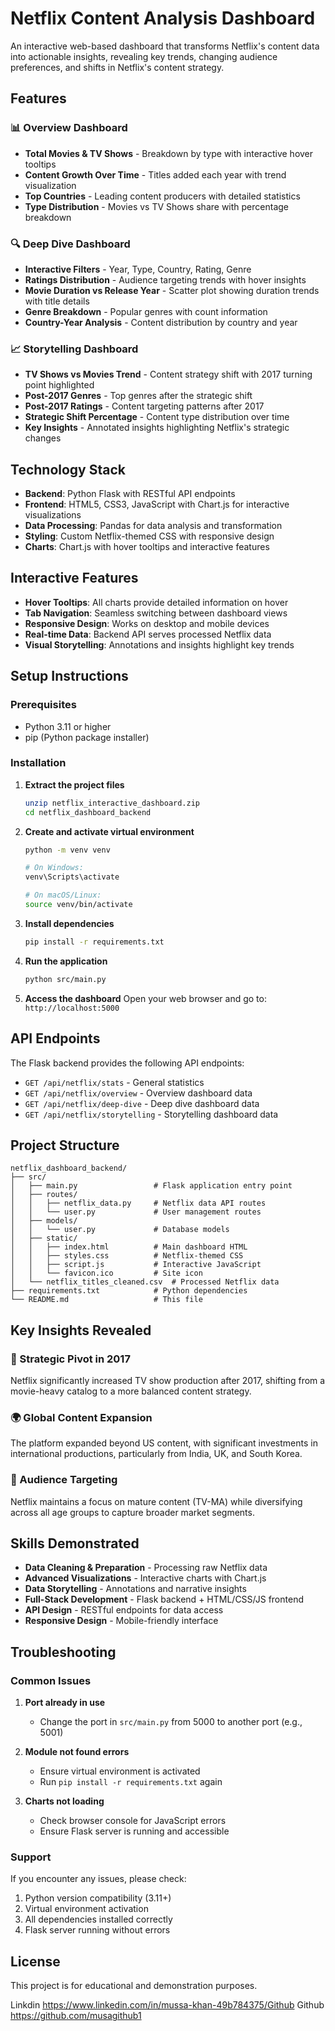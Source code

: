 # Netflix Content Analysis Dashboard

An interactive web-based dashboard that transforms Netflix's content data into actionable insights, revealing key trends, changing audience preferences, and shifts in Netflix's content strategy.

## Features

### 📊 Overview Dashboard
- **Total Movies & TV Shows** - Breakdown by type with interactive hover tooltips
- **Content Growth Over Time** - Titles added each year with trend visualization
- **Top Countries** - Leading content producers with detailed statistics
- **Type Distribution** - Movies vs TV Shows share with percentage breakdown

### 🔍 Deep Dive Dashboard
- **Interactive Filters** - Year, Type, Country, Rating, Genre
- **Ratings Distribution** - Audience targeting trends with hover insights
- **Movie Duration vs Release Year** - Scatter plot showing duration trends with title details
- **Genre Breakdown** - Popular genres with count information
- **Country-Year Analysis** - Content distribution by country and year

### 📈 Storytelling Dashboard
- **TV Shows vs Movies Trend** - Content strategy shift with 2017 turning point highlighted
- **Post-2017 Genres** - Top genres after the strategic shift
- **Post-2017 Ratings** - Content targeting patterns after 2017
- **Strategic Shift Percentage** - Content type distribution over time
- **Key Insights** - Annotated insights highlighting Netflix's strategic changes

## Technology Stack

- **Backend**: Python Flask with RESTful API endpoints
- **Frontend**: HTML5, CSS3, JavaScript with Chart.js for interactive visualizations
- **Data Processing**: Pandas for data analysis and transformation
- **Styling**: Custom Netflix-themed CSS with responsive design
- **Charts**: Chart.js with hover tooltips and interactive features

## Interactive Features

- **Hover Tooltips**: All charts provide detailed information on hover
- **Tab Navigation**: Seamless switching between dashboard views
- **Responsive Design**: Works on desktop and mobile devices
- **Real-time Data**: Backend API serves processed Netflix data
- **Visual Storytelling**: Annotations and insights highlight key trends

## Setup Instructions

### Prerequisites
- Python 3.11 or higher
- pip (Python package installer)

### Installation

1. **Extract the project files**
   ```bash
   unzip netflix_interactive_dashboard.zip
   cd netflix_dashboard_backend
   ```

2. **Create and activate virtual environment**
   ```bash
   python -m venv venv
   
   # On Windows:
   venv\Scripts\activate
   
   # On macOS/Linux:
   source venv/bin/activate
   ```

3. **Install dependencies**
   ```bash
   pip install -r requirements.txt
   ```

4. **Run the application**
   ```bash
   python src/main.py
   ```

5. **Access the dashboard**
   Open your web browser and go to: `http://localhost:5000`

## API Endpoints

The Flask backend provides the following API endpoints:

- `GET /api/netflix/stats` - General statistics
- `GET /api/netflix/overview` - Overview dashboard data
- `GET /api/netflix/deep-dive` - Deep dive dashboard data
- `GET /api/netflix/storytelling` - Storytelling dashboard data

## Project Structure

```
netflix_dashboard_backend/
├── src/
│   ├── main.py                 # Flask application entry point
│   ├── routes/
│   │   ├── netflix_data.py     # Netflix data API routes
│   │   └── user.py             # User management routes
│   ├── models/
│   │   └── user.py             # Database models
│   ├── static/
│   │   ├── index.html          # Main dashboard HTML
│   │   ├── styles.css          # Netflix-themed CSS
│   │   ├── script.js           # Interactive JavaScript
│   │   └── favicon.ico         # Site icon
│   └── netflix_titles_cleaned.csv  # Processed Netflix data
├── requirements.txt            # Python dependencies
└── README.md                   # This file
```

## Key Insights Revealed

### 🔄 Strategic Pivot in 2017
Netflix significantly increased TV show production after 2017, shifting from a movie-heavy catalog to a more balanced content strategy.

### 🌍 Global Content Expansion
The platform expanded beyond US content, with significant investments in international productions, particularly from India, UK, and South Korea.

### 🎯 Audience Targeting
Netflix maintains a focus on mature content (TV-MA) while diversifying across all age groups to capture broader market segments.

## Skills Demonstrated

- **Data Cleaning & Preparation** - Processing raw Netflix data
- **Advanced Visualizations** - Interactive charts with Chart.js
- **Data Storytelling** - Annotations and narrative insights
- **Full-Stack Development** - Flask backend + HTML/CSS/JS frontend
- **API Design** - RESTful endpoints for data access
- **Responsive Design** - Mobile-friendly interface

## Troubleshooting

### Common Issues

1. **Port already in use**
   - Change the port in `src/main.py` from 5000 to another port (e.g., 5001)

2. **Module not found errors**
   - Ensure virtual environment is activated
   - Run `pip install -r requirements.txt` again

3. **Charts not loading**
   - Check browser console for JavaScript errors
   - Ensure Flask server is running and accessible

### Support

If you encounter any issues, please check:
1. Python version compatibility (3.11+)
2. Virtual environment activation
3. All dependencies installed correctly
4. Flask server running without errors

## License

This project is for educational and demonstration purposes.


Linkdin https://www.linkedin.com/in/mussa-khan-49b784375/Github 
Github https://github.com/musagithub1
